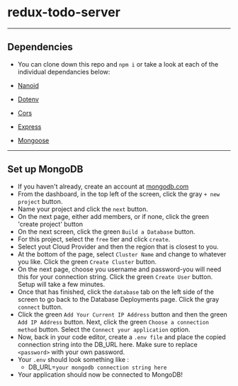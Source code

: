 # redux-todo-server

***

## Dependencies

- You can clone down this repo and `npm i` or take a look at each of the individual dependancies below:

- [Nanoid](https://www.npmjs.com/package/nanoid)
- [Dotenv](https://www.npmjs.com/package/dotenv)
- [Cors](https://www.npmjs.com/package/cors)
- [Express](https://www.npmjs.com/package/express)
- [Mongoose](https://www.npmjs.com/package/mongoose)

***
  
## Set up MongoDB

- If you haven't already, create an account at [mongodb.com](https://www.mongodb.com/)
- From the dashboard, in the top left of the screen, click the gray `+ new project` button.
- Name your project and click the `next` button.
- On the next page, either add members, or if none, click the green 'create project' button
- On the next screen, click the green `Build a Database` button.
- For this project, select the `free` tier and click `create`.
- Select yout Cloud Provider and then the region that is closest to you.
- At the bottom of the page, select `Cluster Name` and change to whatever you like. Click the green `Create Cluster` button.
- On the next page, choose you username and password-you will need this for your connection string. Click the green `Create User` button. Setup will take a few minutes.
- Once that has finished, click the `database` tab on the left side of the screen to go back to the Database Deployments page. Click the gray `connect` button.
- Click the green `Add Your Current IP Address` button and then the green `Add IP Address` button. Next, click the green `Choose a connection method` button. Select the `Connect your application` option.
- Now, back in your code editor, create a `.env file` and place the copied connection string into the DB_URL here. Make sure to replace `<password>` with your own password.
- Your `.env` should look something like :
  - DB_URL=`your mongodb connection string here`
- Your application should now be connected to MongoDB!
  
